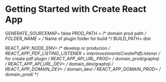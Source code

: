 # Getting Started with Create React App

GENERATE_SOURCEMAP= false
PROD_PATH = /* domain prod path */
FOLDER_NAME = /* Name of plugin folder for build */
BUILD_PATH= dist

REACT_APP_NODE_ENV= /* develop or producion */
REACT_APP_PDF_LISTING_LISTENER = interinvestmentsCreatePdfListener /* for create pdf plugin */
REACT_APP_API_URL_PROD= /* domain_prod/graphql */
REACT_APP_API_URL_DEV= /* domain_dev/graphql */
REACT_APP_DOMAIN_DEV= /* domain_dev/ */
REACT_APP_DOMAIN_PROD= /* domain_prod/ */
